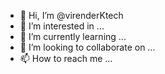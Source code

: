 - 👋 Hi, I’m @virenderKtech
- 👀 I’m interested in ...
- 🌱 I’m currently learning ...
- 💞️ I’m looking to collaborate on ...
- 📫 How to reach me ...

<!---
virenderKtech/virenderKtech is a ✨ special ✨ repository because its `README.md` (this file) appears on your GitHub profile.
You can click the Preview link to take a look at your changes.
--->
